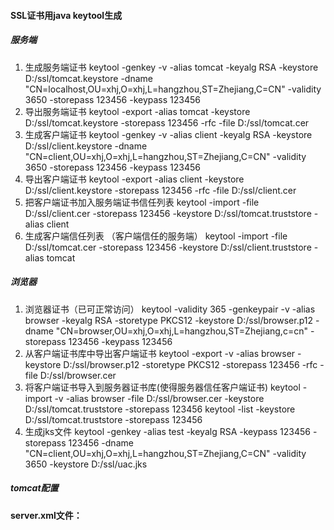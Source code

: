 #### SSL证书用java keytool生成
##### 服务端
1. 生成服务端证书
        keytool -genkey -v -alias tomcat -keyalg RSA -keystore D:/ssl/tomcat.keystore -dname "CN=localhost,OU=xhj,O=xhj,L=hangzhou,ST=Zhejiang,C=CN" -validity 3650 -storepass 123456 -keypass 123456
2. 导出服务端证书
        keytool -export -alias tomcat -keystore D:/ssl/tomcat.keystore -storepass 123456 -rfc -file D:/ssl/tomcat.cer
3. 生成客户端证书
        keytool -genkey -v -alias client -keyalg RSA -keystore D:/ssl/client.keystore -dname "CN=client,OU=xhj,O=xhj,L=hangzhou,ST=Zhejiang,C=CN" -validity 3650 -storepass 123456 -keypass 123456
4. 导出客户端证书
        keytool -export -alias client -keystore D:/ssl/client.keystore -storepass 123456 -rfc -file D:/ssl/client.cer
5. 把客户端证书加入服务端证书信任列表
        keytool -import -file D:/ssl/client.cer -storepass 123456 -keystore D:/ssl/tomcat.truststore -alias client
6. 生成客户端信任列表 （客户端信任的服务端）
        keytool -import -file D:/ssl/tomcat.cer -storepass 123456 -keystore D:/ssl/client.truststore -alias tomcat

##### 浏览器
1. 浏览器证书（已可正常访问）
        keytool -validity 365 -genkeypair -v -alias browser -keyalg RSA -storetype PKCS12 -keystore D:/ssl/browser.p12 -dname "CN=browser,OU=xhj,O=xhj,L=hangzhou,ST=Zhejiang,c=cn" -storepass 123456 -keypass 123456
2. 从客户端证书库中导出客户端证书
        keytool -export -v -alias browser -keystore D:/ssl/browser.p12 -storetype PKCS12 -storepass 123456 -rfc -file D:/ssl/browser.cer
3. 将客户端证书导入到服务器证书库(使得服务器信任客户端证书)
        keytool -import -v -alias browser -file D:/ssl/browser.cer -keystore D:/ssl/tomcat.truststore -storepass 123456
        keytool -list -keystore D:/ssl/tomcat.truststore -storepass 123456
4. 生成jks文件
        keytool -genkey -alias test -keyalg RSA -keypass 123456 -storepass 123456 -dname "CN=client,OU=xhj,O=xhj,L=hangzhou,ST=Zhejiang,C=CN" -validity 3650 -keystore D:/ssl/uac.jks

##### tomcat配置
**server.xml文件：**
          <Connector port="8443"                                            protocol="org.apache.coyote.http11.Http11NioProtocol"
           SSLEnabled="true" maxThreads="150" scheme="https"
           secure="true" clientAuth="true" sslProtocol="TLS"
           keystoreFile="D:\\ssl\\tomcat.keystore" keystorePass="123456"
           truststoreFile="D:\\ssl\\tomcat.truststore" truststorePass="123456" truststoreType="JKS"/>





   
   
   